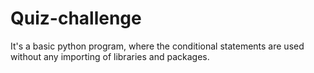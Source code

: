 # Quiz-challenge
It's a basic python program, where the conditional statements are used without any importing of libraries and packages. 

